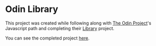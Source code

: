 # Odin Library

This project was created while following along with [The Odin Project](https://www.theodinproject.com/)'s Javascript path and completing their [Library](ttps://www.theodinproject.com/courses/javascript/lessons/library) project.

You can see the completed project [here](https://danoru.github.io/odin-library/index.html).
